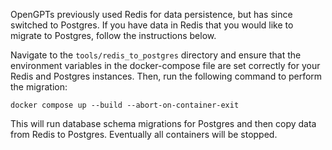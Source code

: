 OpenGPTs previously used Redis for data persistence, but has since switched to Postgres. If you have data in Redis that you would like to migrate to Postgres, follow the instructions below.

Navigate to the `tools/redis_to_postgres` directory and ensure that the environment variables in the docker-compose file are set correctly for your Redis and Postgres instances. Then, run the following command to perform the migration:

```shell
docker compose up --build --abort-on-container-exit
```

This will run database schema migrations for Postgres and then copy data from Redis to Postgres. Eventually all containers will be stopped.
